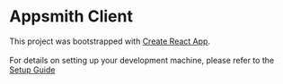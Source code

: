 # Appsmith Client
This project was bootstrapped with [Create React App](https://github.com/facebook/create-react-app).
<br><br>
For details on setting up your development machine, please refer to the [Setup Guide](../../contributions/ClientSetup.md)
